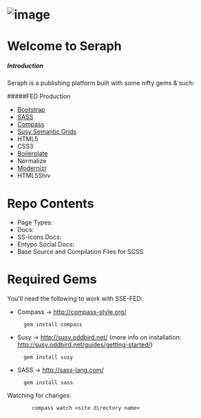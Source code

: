 ![image](https://github.com/bradfordbradford/publishing-platform/blob/master/symphony/workspace/assets/images/icons/telegraphcreative-gold-asterism+.png?raw=true)
=====================


Welcome to Seraph
=====================
##### Introduction
Seraph is a publishing platform built with some nifty gems & such:

#####FED Production


- [Bootstrap](https://github.com/twitter/bootstrap)
- [SASS](http://sass-lang.com/)
- [Compass](http://compass-style.org/)
- [Susy Semantic Grids](http://susy.oddbird.net/)
- HTML5
- CSS3
- [Boilerplate](http://html5boilerplate.com/)
- Normalize
- [Modernizr](http://modernizr.com/)
- HTML5Shiv



Repo Contents
=====================
* Page Types:
* Docs:
* SS-Icons Docs:
* Entypo Social Docs:
* Base Source and Compilation Files for SCSS


Required Gems
=====================
You'll need the following to work with SSE-FED:

- Compass → http://compass-style.org/

		gem install compass

- Susy → http://susy.oddbird.net/ (more info on installation: http://susy.oddbird.net/guides/getting-started/)

		gem install susy


- SASS → http://sass-lang.com/

		gem install sass


Watching for changes:

			compass watch <site directory name>

